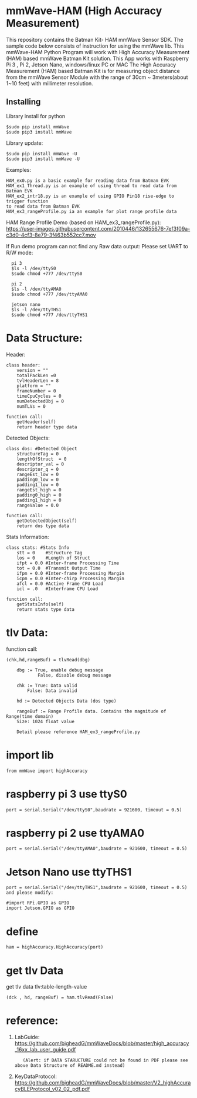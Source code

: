 # mmWave-HAM (High Accuracy Measurement)
This repository contains the Batman Kit- HAM mmWave Sensor SDK. 
The sample code below consists of instruction for using the mmWave lib.
This mmWave-HAM Python Program will work with High Accuracy Measurement (HAM) based mmWave Batman Kit solution.
This App works with Raspberry Pi 3 , Pi 2, Jetson Nano, windows/linux PC or MAC 
The High Accuracy Measurement (HAM) based Batman Kit is for measuring object distance 
from the mmWave Sensor Module with the range of 30cm ~ 3meters(about 1~10 feet) 
with millimeter resolution.

## Installing

Library install for python

	$sudo pip install mmWave
	$sudo pip3 install mmWave

Library update:

	$sudo pip install mmWave -U
	$sudo pip3 install mmWave -U

Examples:

	HAM_ex0.py is a basic example for reading data from Batman EVK
 	HAM_ex1_Thread.py is an example of using thread to read data from Batman EVK
 	HAM_ex2_intr18.py is an example of using GPIO Pin18 rise-edge to trigger function
	to read data from Batman EVK
	HAM_ex3_rangeProfile.py ia an example for plot range profile data

HAM Range Profile Demo (based on HAM_ex3_rangeProfile.py):
https://user-images.githubusercontent.com/2010446/132655676-7ef3f09a-c3d0-4cf3-8e79-3f463b552cc7.mov


If Run demo program can not find any Raw data output:
      Please set UART to R/W mode: 
      
      pi 3
      $ls -l /dev/ttyS0
      $sudo chmod +777 /dev/ttyS0
      
      pi 2 
      $ls -l /dev/ttyAMA0
      $sudo chmod +777 /dev/ttyAMA0
      
      jetson nano
      $ls -l /dev/ttyTHS1
      $sudo chmod +777 /dev/ttyTHS1

# Data Structure:

Header:

	class header: 
		version = ""
		totalPackLen =0
		tvlHeaderLen = 8
		platform = ""
		frameNumber = 0
		timeCpuCycles = 0
		numDetectedObj = 0
		numTLVs = 0
		
	function call: 
		getHeader(self)
		return header type data
				
Detected Objects:

	class dos: #Detected Object
		structureTag = 0
		lengthOfStruct  = 0 
		descriptor_val = 0
		descriptor_q = 0
		rangeEst_low = 0
		padding0_low = 0
		padding1_low = 0
		rangeEst_high = 0
		padding0_high = 0
		padding1_high = 0
		rangeValue = 0.0
	
	function call:
		getDetectedObject(self)
		return dos type data

Stats Information:

	class stats: #Stats Info
		stt = 0    #Structure Tag
		los = 0    #Length of Struct
		ifpt = 0.0 #Inter-frame Processing Time
		tot = 0.0  #Transmit Output Time
		ifpm = 0.0 #Inter-frame Processing Margin
		icpm = 0.0 #Inter-chirp Processing Margin
		afcl = 0.0 #Active Frame CPU Load
		icl = .0   #Interframe CPU Load

	function call: 
		getStatsInfo(self)
		return stats type data
				
# tlv Data:
function call:

	(chk,hd,rangeBuf) = tlvRead(dbg)

		dbg := True, enable debug message
	       		False, disable debug message
         
		chk := True: Data valid
		   	False: Data invalid
		   
		hd := Detected Objects Data (dos type)
	
		rangeBuf := Range Profile data. Contains the magnitude of Range(time domain)
		Size: 1024 float value
		
		Detail please reference HAM_ex3_rangeProfile.py


# import lib

	from mmWave import highAccuracy

# raspberry pi 3 use ttyS0
	port = serial.Serial("/dev/ttyS0",baudrate = 921600, timeout = 0.5)

# raspberry pi 2 use ttyAMA0
	port = serial.Serial("/dev/ttyAMA0",baudrate = 921600, timeout = 0.5)
	
# Jetson Nano use ttyTHS1
	port = serial.Serial("/dev/ttyTHS1",baudrate = 921600, timeout = 0.5)
	and please modify: 
	
	#import RPi.GPIO as GPIO
	import Jetson.GPIO as GPIO
	
# define 
	ham = highAccuracy.HighAccuracy(port)

# get tlv Data
get tlv data tlv:table-length-value
	
	(dck , hd, rangeBuf) = ham.tlvRead(False)

# reference:

1. LabGuide: https://github.com/bigheadG/mmWaveDocs/blob/master/high_accuracy_16xx_lab_user_guide.pdf

          (Alert: if DATA STARUCTURE could not be found in PDF please see above Data Structure of README.md instead)

2. KeyDataProtocol: https://github.com/bigheadG/mmWaveDocs/blob/master/V2_highAccuracyBLEProtocol_v02_02_pdf.pdf
